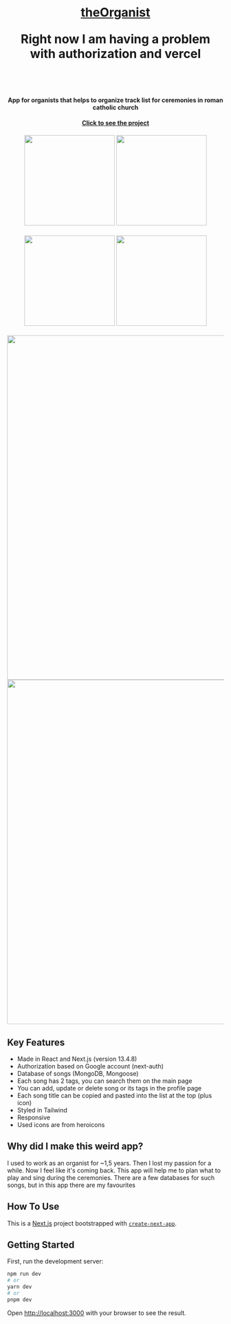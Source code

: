 <h1 align="center">
  <br>
  <a href="https://the-organist-git-main-nnikiforuk.vercel.app" target="_blank"><p>theOrganist</p></a>
  <p>Right now I am having a problem with authorization and vercel </p>
  <br>
</h1>

<h4 align="center">App for organists that helps to organize track list for ceremonies in roman catholic church</h4>
<h4 align="center"> <a href="https://theorganist.vercel.app" target="_blank">Click to see the project</a> </h4>

<h4 align="center">
<img src="https://github.com/NNikiforuk/theOrganist/assets/104830490/c46b0b53-ca47-4ba8-9ea3-cd6cfa120c4c" width="210"/>
<img src="https://github.com/NNikiforuk/theOrganist/assets/104830490/4c52cb9a-94f4-4e08-8b50-ec4e77ae304c" width="210"/>
</h4>
<h4 align="center">
<img src="https://github.com/NNikiforuk/theOrganist/assets/104830490/ad5e5ea9-29ca-4369-9a61-f0c0af43dc20" width="210"/>
<img src="https://github.com/NNikiforuk/theOrganist/assets/104830490/d8cda794-ed13-4b3a-a2a6-6aaa8ed55fda" width="210"/>
</h4>
<h4 align="center">
<img src="https://github.com/NNikiforuk/theOrganist/assets/104830490/069717b0-306f-4231-a609-90bb9bee20c4" width="800" />
<img src="https://github.com/NNikiforuk/theOrganist/assets/104830490/de7d2105-9c4d-47b4-93ab-47ce272c5c13" width="800" />
</h4>



## Key Features

* Made in React and Next.js (version 13.4.8)
* Authorization based on Google account (next-auth)
* Database of songs (MongoDB, Mongoose)
* Each song has 2 tags, you can search them on the main page
* You can add, update or delete song or its tags in the profile page
* Each song title can be copied and pasted into the list at the top (plus icon)
* Styled in Tailwind
* Responsive
* Used icons are from heroicons



## Why did I make this weird app?
I used to work as an organist for ~1,5 years. Then I lost my passion for a while. Now I feel like it's coming back. This app will help me to plan what to play and sing during the ceremonies. There are a few databases for such songs, but in this app there are my favourites


  
## How To Use
This is a [Next.js](https://nextjs.org/) project bootstrapped with [`create-next-app`](https://github.com/vercel/next.js/tree/canary/packages/create-next-app).

## Getting Started

First, run the development server:

```bash
npm run dev
# or
yarn dev
# or
pnpm dev
```

Open [http://localhost:3000](http://localhost:3000) with your browser to see the result.
